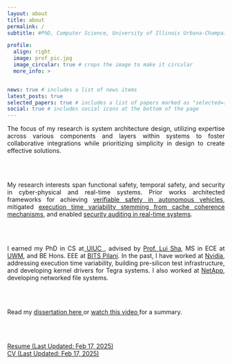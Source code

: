 ```yaml
---
layout: about
title: about
permalink: /
subtitle: #PhD, Computer Science, University of Illinois Urbana-Champaign <br><br> <strong>I am currently on the job market!</strong>

profile:
  align: right
  image: prof_pic.jpg
  image_circular: true # crops the image to make it circular
  more_info: >


news: true # includes a list of news items
latest_posts: true
selected_papers: true # includes a list of papers marked as "selected={true}"
social: true # includes social icons at the bottom of the page
---
```


<div style="text-align: justify;">

The focus of my research is system architecture design,
  utilizing expertise across various components and layers within systems to
  foster collaborative integrations while prioritizing simplicity in design to create effective solutions.

<br> <br>

My research interests span functional safety, temporal safety, and security in cyber-physical and real-time systems.
Prior works
  architected frameworks for achieving <a href="/projects/av-safety/"> verifiable safety in autonomous vehicles</a>,
  mitigated <a href="/projects/inc-oc/"> execution time variability stemming from cache coherence mechanisms</a>,
  and
  enabled <a href="/projects/ellipsis/"> security auditing in real-time systems</a>.

<br> <br>

I earned my PhD in CS at<a href="https://cs.illinois.edu/"> UIUC </a>,
advised by <a href="https://cs.illinois.edu/about/people/faculty/lrs">Prof. Lui Sha</a>,
MS in ECE at <a href="https://engineering.wisc.edu/departments/electrical-computer-engineering/">UWM</a>,
and BE Hons. EEE at <a href="https://www.bits-pilani.ac.in/">BITS Pilani</a>.
In the past, I have worked at <a href="https://www.nvidia.com/">Nvidia</a>, addressing execution time variability, building pre-silicon test infrastructure, and developing kernel drivers for Tegra systems.
I also worked at <a href="https://www.netapp.com/">NetApp</a>, developing networked file systems.

<br> <br>

Read my <a href="https://hdl.handle.net/2142/125495"> dissertation here </a> or <a href="https://www.youtube.com/embed/ONt4fxt-biE"> watch this video </a> for a summary.

<br> <br>

<a href="/assets/pdf/Resume.pdf" target="_blank" rel="noopener noreferrer" class="float-left">
    <i class="fa-solid fa-file-pdf"></i> Resume (Last Updated: Feb 17, 2025)
</a>
<br>
<a href="/assets/pdf/CV.pdf" target="_blank" rel="noopener noreferrer" class="float-left">
    <i class="fa-solid fa-file-pdf"></i> CV (Last Updated: Feb 17, 2025)
</a>

</div>

<br> <br>
